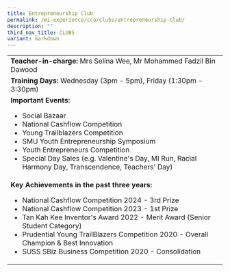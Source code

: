 ```yaml
---
title: Entrepreneurship Club
permalink: /mi-experience/cca/clubs/entrepreneurship-club/
description: ""
third_nav_title: CLUBS
variant: markdown
---
```

<table border="0" cellspacing="0" cellpadding="0">
<tbody>
<tr>
<td width="616"><strong>Teacher-in-charge:&nbsp;</strong>Mrs Selina Wee, Mr Mohammed Fadzil Bin Dawood</td>
</tr>
<tr>
<td width="616"><strong>Training Days:&nbsp;</strong>Wednesday (3pm -  5pm), Friday (1:30pm - 3:30pm)</td>
</tr>
<tr>
<td width="616"><strong>Important Events:</strong><br>
<ul>
<li>Social Bazaar</li>
<li>National Cashflow Competition</li>
<li>Young Trailblazers Competition</li>
<li>SMU Youth Entrepreneurship Symposium</li>
<li>Youth Entrepreneurs Competition</li>
<li>Special Day Sales (e.g. Valentine's Day, MI Run, Racial Harmony Day, Transcendence, Teachers' Day)</li>
</ul>
</td>
</tr>
<tr>
<td width="616"><strong>Key Achievements in the past three years:</strong><br>
<ul>
	<li>National Cashflow Competition 2024 - 3rd Prize</li>
	<li>National Cashflow Competition 2023 - 1st Prize</li>
	<li>Tan Kah Kee Inventor's Award 2022 - Merit Award (Senior Student Category)</li>
	<li>Prudential Young TrailBlazers Competition 2020 - Overall Champion &amp; Best Innovation</li>
	<li>SUSS SBiz Business Competition 2020 - Consolidation</li>
</ul>
</td>
</tr>
</tbody>
</table>